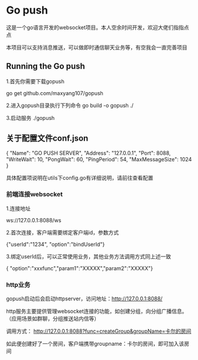 <!--
 * @Description: 关于go push
 * @Author: maxyang
 * @Date: 2021-04-25 00:20:22
 * @LastEditTime: 2021-12-16 18:53:09
 * @LastEditors: liutq
 * @Reference: 
-->
# Go push 

这是一个go语言开发的websocket项目。本人空余时间开发，欢迎大佬们指指点点

本项目可以支持消息推送，可以做即时通信聊天业务等，有空我会一直完善项目

## Running the Go push

1.首先你需要下载gopush

   go get github.com/maxyang107/gopush

2.进入gopush目录执行下列命令
   go build -o gopush ./

3.启动服务
   ./gopush

## 关于配置文件conf.json
{
    "Name":           "GO PUSH SERVER",
    "Address":        "127.0.0.1",
    "Port":           8088,
    "WriteWait":      10,
    "PongWait":       60,
    "PingPeriod":     54,
    "MaxMessageSize": 1024
}

具体配置项说明在utils下config.go有详细说明，请前往查看配置


### 前端连接websocket

1.连接地址

   ws://127.0.0.1:8088/ws

2.首次连接，客户端需要绑定客户端id，参数方式

   {"userId":"1234", "option":"bindUserId"}

3.绑定userId后，可以正常使用业务，其他业务方法调用方式同上述一致

   { "option":"xxxfunc","param1":"XXXXX","param2":"XXXXX"}


### http业务

gopush启动后会启动httpserver，访问地址：http://127.0.0.1:8088/

http服务主要提供管理websocket连接的功能，如创建分组，向分组广播信息。（应用场景如群聊，分组推送站内信等）

调用方式：
http://127.0.0.1:8088?func=createGroup&groupName=卡尔的房间

如此便创建好了一个房间，客户端携带groupname：卡尔的房间，即可加入该房间

